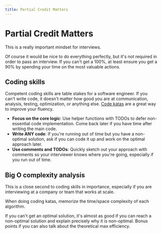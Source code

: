 ```yaml
---
title: Partial Credit Matters
--- 
```


# Partial Credit Matters

This is a really important mindset for interviews.  

Of course it would be nice to do everything perfectly, but it's not required in order to pass an interview. If you can't get a 100%, at least ensure you get a 90% by spending your time on the most valuable actions.


## Coding skills

Competent coding skills are table stakes for a software engineer. If you can't write code, it doesn't matter how good you are at communication, analysis, testing, optimization, or anything else. [Code katas](https://hthuman.github.io/tech-interview-tips/code-katas) are a great way to improve your fluency.

* **Focus on the core logic**: Use helper functions with TODOs to defer non-essential code implementation. Come back later if you have time after writing the main code.
* **Write ANY code**: If you're running out of time but you have a non-optimal solution, ask if you can code it up and work on the optimal approach later.
* **Use comments and TODOs**: Quickly sketch out your approach with comments so your interviewer knows where you're going, especially if you run out of time.

## Big O complexity analysis

This is a close second to coding skills in importance, especially if you are interviewing at a company or team that works at scale.

When doing coding katas, memorize the time/space complexity of each algorithm.

If you can't get an optimal solution, it's almost as good if you can reach a non-optimal solution and explain precisely why it is non-optimal. Bonus points if you can also talk about the theoretical max efficiency.

